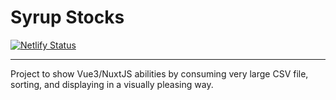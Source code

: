 # Syrup Stocks

[![Netlify Status](https://api.netlify.com/api/v1/badges/184ec289-fd9b-4040-8fc7-957053ce6c72/deploy-status)](https://app.netlify.com/sites/practical-curie-3b9122/deploys)

---

Project to show Vue3/NuxtJS abilities by consuming very large CSV file, sorting, and displaying in a visually pleasing way.
